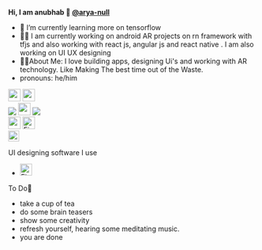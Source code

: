 <strong>Hi, I am anubhab 👋 <a href="https://GitHub.com/arya-null">@arya-null</a></strong>
- 🌱 I’m currently learning more on tensorflow 
- 👨‍💻 I am currently working on android AR projects on rn framework with tfjs and also working
with react js, angular js and react native . I am also working on UI UX designing
- 🏋️‍♂️About Me: I love building apps, designing Ui's and working with AR technology. Like Making The best time out of the Waste.
- pronouns: he/him

<p><a href="https://www.twitter.com/Anubhab_01"><img src="https://img.shields.io/badge/twitter-%231DA1F2.svg?&style=for-the-badge&logo=twitter&logoColor=white" height=25></a>  <a href="mailto:anubhab-bhattacharya@outlook.com"><img src="https://img.shields.io/badge/Microsoft_Outlook-0078D4?style=for-the-badge&logo=microsoft-outlook&logoColor=white" height=25></a>
  <br>
  <img src="https://img.shields.io/badge/JavaScript-F7DF1E?style=for-the-badge&logo=javascript&logoColor=black" heigh=25> 
  <img src="https://img.shields.io/badge/Angular-DD0031?style=for-the-badge&logo=angular&logoColor=white" height=25>
   <img src="	https://img.shields.io/badge/firebase-ffca28?style=for-the-badge&logo=firebase&logoColor=blac" heigh=25> 
  <br>
  <img src="https://img.shields.io/badge/React_Native-20232A?style=for-the-badge&logo=react&logoColor=61DAFB" height=25>
<img alt="Firebase" src="https://img.shields.io/badge/firebase-%23039BE5.svg?&style=for-the-badge&logo=firebase" height=25/>
<br>
<img alt="React" src="https://img.shields.io/badge/react-%2320232a.svg?&style=for-the-badge&logo=react&logoColor=%2361DAFB" height=22/>
</p>

 UI designing software I use
<br>
- <img alt="Figma" src="https://img.shields.io/badge/figma-%23F24E1E.svg?&style=for-the-badge&logo=figma&logoColor=white" height=24/>







To Do📑
- take a cup of tea
- do some brain teasers
- show some creativity
- refresh yourself, hearing some meditating music.
- you are done








